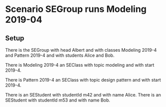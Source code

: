 # Scenario SEGroup runs Modeling 2019-04

## Setup

There is the SEGroup
with head Albert and
with classes Modeling 2019-4 and Pattern 2019-4 and
with students Alice and Bob.

There is Modeling 2019-4 an SEClass with topic modeling and with start 2019-4.

There is Pattern 2019-4 an SEClass with topic design pattern and with start 2019-4.

There is an SEStudent with studentId m42 and with name Alice.
There is an SEStudent with studentId m53 and with name Bob.

